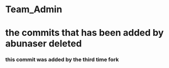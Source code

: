 # Team_Admin
# the commits that has been added by abunaser deleted
### this commit was added by the third time fork
